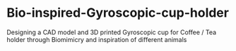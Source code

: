 # Bio-inspired-Gyroscopic-cup-holder
Designing a CAD model and 3D printed Gyroscopic cup for Coffee / Tea  holder through Biomimicry  and inspiration of different animals 
